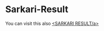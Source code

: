 # Sarkari-Result
You can visit this also <a href="https://sarkariresultweb.netlify.app"><SARKARI RESULT/a>
